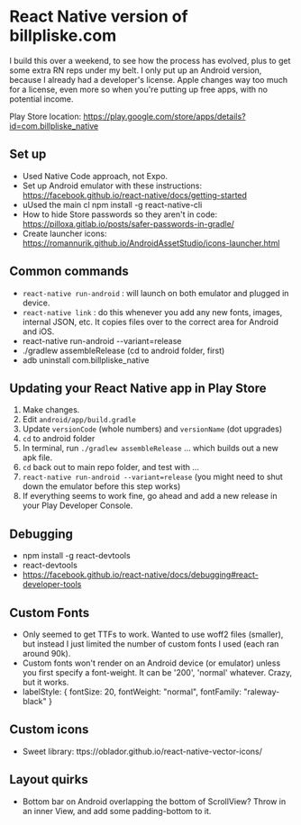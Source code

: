 # React Native version of billpliske.com

I build this over a weekend, to see how the process has evolved, plus to get some extra RN reps under my belt. I only put up an Android version, because I already had a developer's license. Apple changes way too much for a license, even more so when you're putting up free apps, with no potential income.

Play Store location: https://play.google.com/store/apps/details?id=com.billpliske_native

## Set up

-   Used Native Code approach, not Expo.
-   Set up Android emulator with these instructions: https://facebook.github.io/react-native/docs/getting-started
-   uUsed the main cl npm install -g react-native-cli
-   How to hide Store passwords so they aren't in code: https://pilloxa.gitlab.io/posts/safer-passwords-in-gradle/
-   Create launcher icons: https://romannurik.github.io/AndroidAssetStudio/icons-launcher.html

## Common commands

-   `react-native run-android` : will launch on both emulator and plugged in device.
-   `react-native link` : do this whenever you add any new fonts, images, internal JSON, etc. It copies files over to the correct area for Android and iOS.
-   react-native run-android --variant=release
-   ./gradlew assembleRelease (cd to android folder, first)
-   adb uninstall com.billpliske_native

## Updating your React Native app in Play Store

1.  Make changes.
2.  Edit `android/app/build.gradle`
3.  Update `versionCode` (whole numbers) and `versionName` (dot upgrades)
4.  `cd` to android folder
5.  In terminal, run `./gradlew assembleRelease` ... which builds out a new apk file.
6.  `cd` back out to main repo folder, and test with ...
7.  `react-native run-android --variant=release` (you might need to shut down the emulator before this step works)
8.  If everything seems to work fine, go ahead and add a new release in your Play Developer Console.

## Debugging

-   npm install -g react-devtools
-   react-devtools
-   https://facebook.github.io/react-native/docs/debugging#react-developer-tools

## Custom Fonts

-   Only seemed to get TTFs to work. Wanted to use woff2 files (smaller), but instead I just limited the number of custom fonts I used (each ran around 90k).
-   Custom fonts won't render on an Android device (or emulator) unless you first specify a font-weight. It can be '200', 'normal' whatever. Crazy, but it works.
-   labelStyle: {
    fontSize: 20,
    fontWeight: "normal",
    fontFamily: "raleway-black"
    }

## Custom icons

-   Sweet library: ttps://oblador.github.io/react-native-vector-icons/

## Layout quirks

-   Bottom bar on Android overlapping the bottom of ScrollView? Throw in an inner View, and add some padding-bottom to it.
